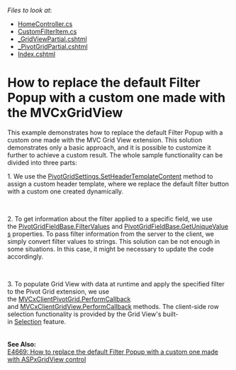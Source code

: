 <!-- default file list -->
*Files to look at*:

* [HomeController.cs](./CS/MPG_CustomFilterPopup/Controllers/HomeController.cs)
* [CustomFilterItem.cs](./CS/MPG_CustomFilterPopup/Models/CustomFilterItem.cs)
* [_GridViewPartial.cshtml](./CS/MPG_CustomFilterPopup/Views/Home/_GridViewPartial.cshtml)
* [_PivotGridPartial.cshtml](./CS/MPG_CustomFilterPopup/Views/Home/_PivotGridPartial.cshtml)
* [Index.cshtml](./CS/MPG_CustomFilterPopup/Views/Home/Index.cshtml)
<!-- default file list end -->
# How to replace the default Filter Popup with a custom one made with the MVCxGridView


<p>This example demonstrates how to replace the default Filter Popup with a custom one made with the MVC Grid View extension. This solution demonstrates only a basic approach, and it is possible to customize it further to achieve a custom result. The whole sample functionality can be divided into three parts:</p>
<p>1. We use the <a href="https://documentation.devexpress.com/AspNet/DevExpress.Web.Mvc.PivotGridSettings.SetHeaderTemplateContent.overloads">PivotGridSettings.SetHeaderTemplateContent</a> method to assign a custom header template, where we replace the default filter button with a custom one created dynamically.</p>
<p> </p>
<p>2. To get information about the filter applied to a specific field, we use the <a href="http://documentation.devexpress.com/#CoreLibraries/DevExpressXtraPivotGridPivotGridFieldBase_FilterValuestopic">PivotGridFieldBase.FilterValues</a> and <a href="http://documentation.devexpress.com/#CoreLibraries/DevExpressXtraPivotGridPivotGridFieldBase_GetUniqueValuestopic">PivotGridFieldBase.GetUniqueValues</a> properties. To pass filter information from the server to the client, we simply convert filter values to strings. This solution can be not enough in some situations. In this case, it might be necessary to update the code accordingly.</p>
<p> </p>
<p>3. To populate Grid View with data at runtime and apply the specified filter to the Pivot Grid extension, we use the <a href="https://documentation.devexpress.com/AspNet/DevExpress.Web.MVC.Scripts.MVCxClientPivotGrid.PerformCallback.overloads">MVCxClientPivotGrid.PerformCallback</a> and <a href="https://documentation.devexpress.com/AspNet/DevExpress.Web.MVC.Scripts.MVCxClientGridView.PerformCallback.overloads">MVCxClientGridView.PerformCallback</a> methods. The client-side row selection functionality is provided by the Grid View's built-in <a href="http://documentation.devexpress.com/#AspNet/CustomDocument3737">Selection</a> feature.<br><br><strong><br>See Also: <br></strong><a href="https://www.devexpress.com/Support/Center/p/E4669">E4669: How to replace the default Filter Popup with a custom one made with ASPxGridView control</a></p>

<br/>


